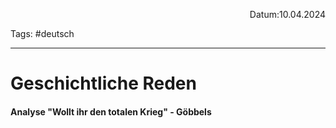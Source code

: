 <p align="right">Datum:10.04.2024</p>

Tags: #deutsch 

---

# Geschichtliche Reden
#### Analyse "Wollt ihr den totalen Krieg" - Göbbels
